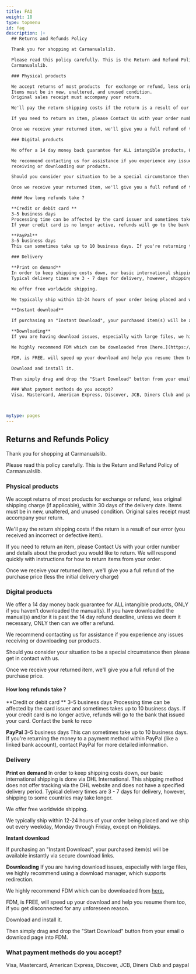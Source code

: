 ```yaml
---
title: FAQ
weight: 18
type: topmenu
id: faq
description: |+
  ## Returns and Refunds Policy  

  Thank you for shopping at Carmanualslib.

  Please read this policy carefully. This is the Return and Refund Policy of
  Carmanualslib. 

  ### Physical products

  We accept returns of most products  for exchange or refund, less original shipping charge (if applicable), within 30 days of the delivery date. 
  Items must be in new, unaltered, and unused condition.
  Original sales receipt must accompany your return.

  We'll pay the return shipping costs if the return is a result of our error (you received an incorrect or defective item).

  If you need to return an item, please Contact Us with your order number and details about the product you would like to return. We will respond quickly with instructions for how to return items from your order.

  Once we receive your returned item, we'll give you a full refund of the purchase price (less the initial delivery charge)

  ### Digital products  

  We offer a 14 day money back guarantee for ALL intangible products, ONLY if you haven’t downloaded the manual(s). If you have downloaded the manual(s) and/or it is past the 14 day refund deadline, unless we deem it necessary, ONLY then can we offer a refund.

  We recommend contacting us for assistance if you experience any issues
  receiving or downloading our products.

  Should you consider your situation to be a special circumstance then please get in contact with us.

  Once we receive your returned item, we'll give you a full refund of the purchase price.

  #### How long refunds take ?

  **Credit or debit card **
  3–5 business days 
  Processing time can be affected by the card issuer and sometimes takes up to 10 business days.
  If your credit card is no longer active, refunds will go to the bank that issued your card. Contact the bank to reco 

  **PayPal**
  3–5 business days
  This can sometimes take up to 10 business days. If you're returning the money to a payment method within PayPal (like a linked bank account), contact PayPal for more detailed information.

  ### Delivery

  **Print on demand**
  In order to keep shipping costs down, our basic international shipping is done via DHL International. This shipping method does not offer tracking via the DHL website and does not have a specified delivery period.
  Typical delivery times are 3 - 7 days for delivery, however, shipping to some countries may take longer.

  We offer free worldwide shipping.

  We typically ship within 12-24 hours of your order being placed and we ship out every weekday, Monday through Friday, except on Holidays.

  **Instant download**

  If purchasing an "Instant Download", your purchased item(s) will be available instantly via secure download links. 

  **Downloading**
  If you are having download issues, especially with large files, we highly recommend using a download manager, which supports redirection.

  We highly recommend FDM which can be downloaded from [here.](https://www.freedownloadmanager.org/)

  FDM, is FREE, will speed up your download and help you resume them too, if you get disconnected for any unforeseen reason.

  Download and install it.

  Then simply drag and drop the "Start Download" button from your email o download page into FDM. 

  ### What payment methods do you accept?
  Visa, Mastercard, American Express, Discover, JCB, Diners Club and paypal



mytype: pages
---
```


## Returns and Refunds Policy  

Thank you for shopping at Carmanualslib.

Please read this policy carefully. This is the Return and Refund Policy of
Carmanualslib. 

### Physical products

We accept returns of most products  for exchange or refund, less original shipping charge (if applicable), within 30 days of the delivery date. 
Items must be in new, unaltered, and unused condition.
Original sales receipt must accompany your return.

We'll pay the return shipping costs if the return is a result of our error (you received an incorrect or defective item).

If you need to return an item, please Contact Us with your order number and details about the product you would like to return. We will respond quickly with instructions for how to return items from your order.

Once we receive your returned item, we'll give you a full refund of the purchase price (less the initial delivery charge)

### Digital products  

We offer a 14 day money back guarantee for ALL intangible products, ONLY if you haven’t downloaded the manual(s). If you have downloaded the manual(s) and/or it is past the 14 day refund deadline, unless we deem it necessary, ONLY then can we offer a refund.

We recommend contacting us for assistance if you experience any issues
receiving or downloading our products.

Should you consider your situation to be a special circumstance then please get in contact with us.

Once we receive your returned item, we'll give you a full refund of the purchase price.

#### How long refunds take ?

**Credit or debit card **
3–5 business days 
Processing time can be affected by the card issuer and sometimes takes up to 10 business days.
If your credit card is no longer active, refunds will go to the bank that issued your card. Contact the bank to reco 

**PayPal**
3–5 business days
This can sometimes take up to 10 business days. If you're returning the money to a payment method within PayPal (like a linked bank account), contact PayPal for more detailed information.

### Delivery

**Print on demand**
In order to keep shipping costs down, our basic international shipping is done via DHL International. This shipping method does not offer tracking via the DHL website and does not have a specified delivery period.
Typical delivery times are 3 - 7 days for delivery, however, shipping to some countries may take longer.

We offer free worldwide shipping.

We typically ship within 12-24 hours of your order being placed and we ship out every weekday, Monday through Friday, except on Holidays.

**Instant download**

If purchasing an "Instant Download", your purchased item(s) will be available instantly via secure download links. 

**Downloading**
If you are having download issues, especially with large files, we highly recommend using a download manager, which supports redirection.

We highly recommend FDM which can be downloaded from [here.](https://www.freedownloadmanager.org/)

FDM, is FREE, will speed up your download and help you resume them too, if you get disconnected for any unforeseen reason.

Download and install it.

Then simply drag and drop the "Start Download" button from your email o download page into FDM. 

### What payment methods do you accept?
Visa, Mastercard, American Express, Discover, JCB, Diners Club and paypal



